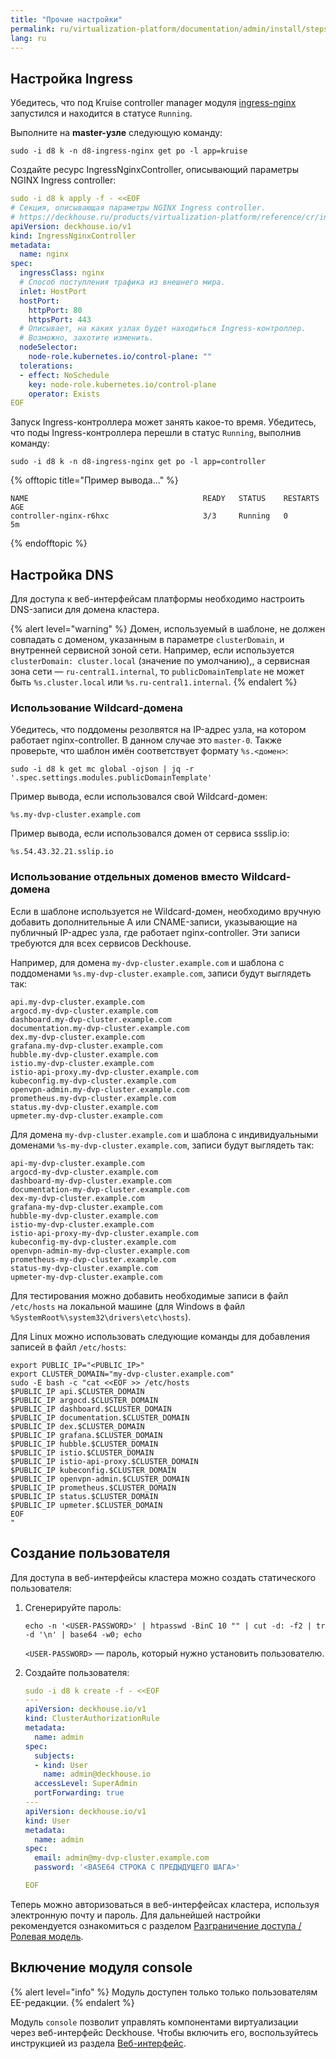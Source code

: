 ```yaml
---
title: "Прочие настройки"
permalink: ru/virtualization-platform/documentation/admin/install/steps/ingress.html
lang: ru
---
```


## Настройка Ingress

Убедитесь, что под Kruise controller manager модуля [ingress-nginx](/products/kubernetes-platform/documentation/v1/modules/ingress-nginx/) запустился и находится в статусе `Running`.

Выполните на **master-узле** следующую команду:

```shell
sudo -i d8 k -n d8-ingress-nginx get po -l app=kruise
```

Создайте ресурс IngressNginxController, описывающий параметры NGINX Ingress controller:

```yaml
sudo -i d8 k apply -f - <<EOF
# Секция, описывающая параметры NGINX Ingress controller.
# https://deckhouse.ru/products/virtualization-platform/reference/cr/ingressnginxcontroller.html
apiVersion: deckhouse.io/v1
kind: IngressNginxController
metadata:
  name: nginx
spec:
  ingressClass: nginx
  # Способ поступления трафика из внешнего мира.
  inlet: HostPort
  hostPort:
    httpPort: 80
    httpsPort: 443
  # Описывает, на каких узлах будет находиться Ingress-контроллер.
  # Возможно, захотите изменить.
  nodeSelector:
    node-role.kubernetes.io/control-plane: ""
  tolerations:
  - effect: NoSchedule
    key: node-role.kubernetes.io/control-plane
    operator: Exists
EOF
```

Запуск Ingress-контроллера может занять какое-то время. Убедитесь, что поды Ingress-контроллера перешли в статус `Running`, выполнив команду:

```shell
sudo -i d8 k -n d8-ingress-nginx get po -l app=controller
```

{% offtopic title="Пример вывода..." %}

```console
NAME                                       READY   STATUS    RESTARTS   AGE
controller-nginx-r6hxc                     3/3     Running   0          5m
```

{% endofftopic %}

## Настройка DNS

Для доступа к веб-интерфейсам платформы необходимо настроить DNS-записи для домена кластера.

{% alert level="warning" %}
Домен, используемый в шаблоне, не должен совпадать с доменом, указанным в параметре `clusterDomain`, и внутренней сервисной зоной сети. Например, если используется `clusterDomain: cluster.local` (значение по умолчанию),, а сервисная зона сети — `ru-central1.internal`, то `publicDomainTemplate` не может быть `%s.cluster.local` или `%s.ru-central1.internal`.
{% endalert %}

### Использование Wildcard-домена

Убедитесь, что поддомены резолвятся на IP-адрес узла, на котором работает nginx-controller. В данном случае это `master-0`. Также проверьте, что шаблон имён соответствует формату `%s.<домен>`:

```shell
sudo -i d8 k get mc global -ojson | jq -r '.spec.settings.modules.publicDomainTemplate'
```

Пример вывода, если использовался свой Wildcard-домен:

```console
%s.my-dvp-cluster.example.com
```

Пример вывода, если использовался домен от сервиса ssslip.io:

```console
%s.54.43.32.21.sslip.io
```

### Использование отдельных доменов вместо Wildcard-домена

Если в шаблоне используется не Wildcard-домен, необходимо вручную добавить дополнительные A или CNAME-записи, указывающие на публичный IP-адрес узла, где работает nginx-controller. Эти записи требуются для всех сервисов Deckhouse.

Например, для домена `my-dvp-cluster.example.com` и шаблона с поддоменами `%s.my-dvp-cluster.example.com`, записи будут выглядеть так:

```console
api.my-dvp-cluster.example.com
argocd.my-dvp-cluster.example.com
dashboard.my-dvp-cluster.example.com
documentation.my-dvp-cluster.example.com
dex.my-dvp-cluster.example.com
grafana.my-dvp-cluster.example.com
hubble.my-dvp-cluster.example.com
istio.my-dvp-cluster.example.com
istio-api-proxy.my-dvp-cluster.example.com
kubeconfig.my-dvp-cluster.example.com
openvpn-admin.my-dvp-cluster.example.com
prometheus.my-dvp-cluster.example.com
status.my-dvp-cluster.example.com
upmeter.my-dvp-cluster.example.com
```

Для домена `my-dvp-cluster.example.com` и шаблона с индивидуальными доменами `%s-my-dvp-cluster.example.com`, записи будут выглядеть так:

```console
api-my-dvp-cluster.example.com
argocd-my-dvp-cluster.example.com
dashboard-my-dvp-cluster.example.com
documentation-my-dvp-cluster.example.com
dex-my-dvp-cluster.example.com
grafana-my-dvp-cluster.example.com
hubble-my-dvp-cluster.example.com
istio-my-dvp-cluster.example.com
istio-api-proxy-my-dvp-cluster.example.com
kubeconfig-my-dvp-cluster.example.com
openvpn-admin-my-dvp-cluster.example.com
prometheus-my-dvp-cluster.example.com
status-my-dvp-cluster.example.com
upmeter-my-dvp-cluster.example.com
```

Для тестирования можно добавить необходимые записи в файл `/etc/hosts` на локальной машине (для Windows в файл `%SystemRoot%\system32\drivers\etc\hosts`).

Для Linux можно использовать следующие команды для добавления записей в файл `/etc/hosts`:

```shell
export PUBLIC_IP="<PUBLIC_IP>"
export CLUSTER_DOMAIN="my-dvp-cluster.example.com"
sudo -E bash -c "cat <<EOF >> /etc/hosts
$PUBLIC_IP api.$CLUSTER_DOMAIN
$PUBLIC_IP argocd.$CLUSTER_DOMAIN
$PUBLIC_IP dashboard.$CLUSTER_DOMAIN
$PUBLIC_IP documentation.$CLUSTER_DOMAIN
$PUBLIC_IP dex.$CLUSTER_DOMAIN
$PUBLIC_IP grafana.$CLUSTER_DOMAIN
$PUBLIC_IP hubble.$CLUSTER_DOMAIN
$PUBLIC_IP istio.$CLUSTER_DOMAIN
$PUBLIC_IP istio-api-proxy.$CLUSTER_DOMAIN
$PUBLIC_IP kubeconfig.$CLUSTER_DOMAIN
$PUBLIC_IP openvpn-admin.$CLUSTER_DOMAIN
$PUBLIC_IP prometheus.$CLUSTER_DOMAIN
$PUBLIC_IP status.$CLUSTER_DOMAIN
$PUBLIC_IP upmeter.$CLUSTER_DOMAIN
EOF
"
```

## Создание пользователя

Для доступа в веб-интерфейсы кластера можно создать статического пользователя:

1. Сгенерируйте пароль:

   ```shell
   echo -n '<USER-PASSWORD>' | htpasswd -BinC 10 "" | cut -d: -f2 | tr -d '\n' | base64 -w0; echo
   ```

   `<USER-PASSWORD>` — пароль, который нужно установить пользователю.

1. Создайте пользователя:

   ```yaml
   sudo -i d8 k create -f - <<EOF
   ---
   apiVersion: deckhouse.io/v1
   kind: ClusterAuthorizationRule
   metadata:
     name: admin
   spec:
     subjects:
     - kind: User
       name: admin@deckhouse.io
     accessLevel: SuperAdmin
     portForwarding: true
   ---
   apiVersion: deckhouse.io/v1
   kind: User
   metadata:
     name: admin
   spec:
     email: admin@my-dvp-cluster.example.com
     password: '<BASE64 СТРОКА С ПРЕДЫДУЩЕГО ШАГА>'
   
   EOF
   ```

Теперь можно авторизоваться в веб-интерфейсах кластера, используя электронную почту и пароль. Для дальнейшей настройки рекомендуется ознакомиться с разделом [Разграничение доступа / Ролевая модель](../../platform-management/access-control/role-model.html).

## Включение модуля console

{% alert level="info" %}
Модуль доступен только только пользователям EE-редакции.
{% endalert %}

Модуль `console` позволит управлять компонентами виртуализации через веб-интерфейс Deckhouse.
Чтобы включить его, воспользуйтесь инструкцией из раздела [Веб-интерфейс](https://deckhouse.ru/modules/console/stable/).
